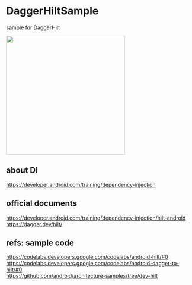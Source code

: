 # DaggerHiltSample
sample for DaggerHilt

<img src="https://user-images.githubusercontent.com/16476224/106348588-b86e6f00-630a-11eb-8174-637125f8be7c.png" width=320 />

## about DI
https://developer.android.com/training/dependency-injection

## official documents
https://developer.android.com/training/dependency-injection/hilt-android<br>
https://dagger.dev/hilt/<br>

## refs: sample code
https://codelabs.developers.google.com/codelabs/android-hilt/#0<br>
https://codelabs.developers.google.com/codelabs/android-dagger-to-hilt/#0<br>
https://github.com/android/architecture-samples/tree/dev-hilt<br>
